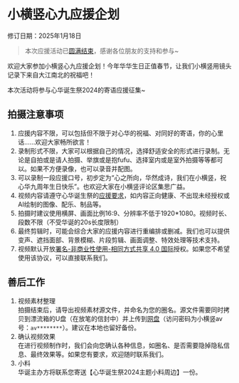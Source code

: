 # 小横竖心九应援企划

修订日期：2025年1月18日

> 本次应援活动已[圆满结束](https://www.bilibili.com/video/BV1g7421N7K2/?t=43)，感谢各位朋友的支持和参与~

欢迎大家参加小横竖心九应援企划！今年华华生日正值春节，让我们小横竖用镜头记录下来自大江南北的祝福吧！

本次活动将参与心华诞生祭2024的寄语应援征集~
## 拍摄注意事项
1. 应援内容不限，可以包括但不限于对心华的祝福、对同好的寄语，你的心里话……欢迎大家畅所欲言！
2. 录制形式不限，大家可以根据自己的情况，选择舒适安全的形式进行录制。无论是自拍或是请人拍摄、举旗或是抱fufu、选择室内或是室外拍摄等等都可以。如果不方便录像，也可以录音并配图。
3. 可以录制一段应援口号，初步定为“心之所向，华然成诗，我们在小横竖，祝心华九周年生日快乐”。也欢迎大家在小横竖评论区集思广益。
4. 视频内容请遵守心华诞生祭的[应援要求](https://weibo.com/5620946365/Nu5JhAq0H)，如内容正向健康、不出现未经授权或AI绘制的图像、配乐、制品等。
5. 拍摄时建议使用横屏、画面比例16:9、分辨率不低于1920*1080。视频时长、段数不限（不受华诞的20s长度限制）
6. 最终剪辑时，可能会综合大家的应援内容进行重编排或删减。我们也可以提供变声、遮挡面部、背景模糊、片段剪辑、画面调整、特效处理等技术支持。
7. 视频默认开放[署名-非商业性使用-相同方式共享 4.0 国际](https://creativecommons.org/licenses/by-nc-sa/4.0/deed.zh-hans)授权。如果您不希望使用该协议，可以直接联系我们。

## 善后工作
1. 视频素材整理  
   拍摄结束后，请导出视频素材源文件，并命名为您的圈名。源文件需要同时拷贝到漂流箱的U盘（在放笔的信封中）并上传到[网盘](https://cloud.tsinghua.edu.cn/u/d/3fa9dbd10edc4222a971/)（访问密码为小横竖av号：`av********`）。建议在本地也留好备份。
2. 确认视频效果  
   在进行视频制作时，我们会向您确认各种信息，如圈名、是否需要隐掉隐私信息、最终效果等。如果您有要求，欢迎随时联系我们。
3. 小料  
   华诞主办方将联系您寄送【心华诞生祭2024主题小料周边】一份。
